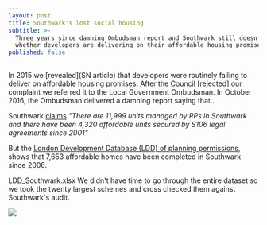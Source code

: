 ```yaml
---
layout: post
title: Southwark's lost social housing
subtitle: >-
  Three years since damning Ombudsman report and Southwark still doesn't know
  whether developers are delivering on their affordable housing promises.
published: false
---
```

In 2015 we [revealed](SN article) that developers were routinely failing to deliver on affordable housing promises. After the Council [rejected] our complaint we referred it to the Local Government Ombudsman. In October 2016, the Ombudsman delivered a damning report saying that..

Southwark [claims](https://www.southwark.gov.uk/planning-and-building-control/planning-policy-and-transport-policy/authority-monitoring-report/housing?chapter=7) _"There are 11,999 units managed by RPs in Southwark and there have been 4,320 affordable units secured by S106 legal agreements since 2001"_

But the [London Development Database (LDD) of planning permissions](https://data.london.gov.uk/dataset/planning-permissions-on-the-london-development-database--ldd-), shows that 7,653 affordable homes have been completed in Southwark since 2006.


LDD_Southwark.xlsx
We didn't have time to go through the entire dataset so we took the twenty largest schemes and cross checked them against Southwark's audit.

![](http://35percent.org/img/lddextract.png)

